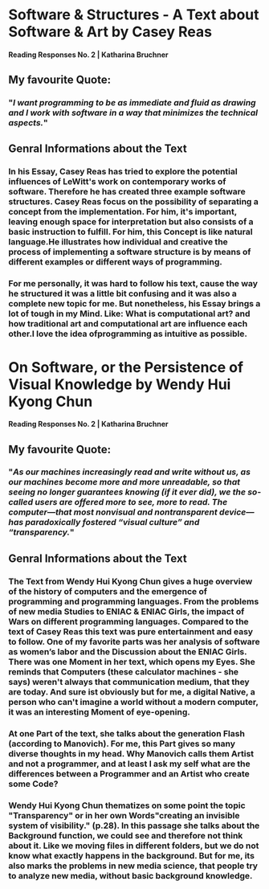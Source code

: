 # Software & Structures - A Text about Software & Art by Casey Reas
#### Reading Responses No. 2 | Katharina Bruchner

## **My favourite Quote:**

### "*I want programming to be as immediate and fluid as drawing and I work with software in a way that minimizes the technical aspects.*"

## **Genral Informations about the Text**

### In his Essay, Casey Reas has tried to explore the potential influences of LeWitt's work on contemporary works of software. Therefore he has created three example software structures. Casey Reas focus on the possibility of separating a concept from the implementation. For him, it's important, leaving enough space for interpretation but also consists of a basic instruction to fulfill. For him, this Concept is like natural language.He illustrates how individual and creative the process of implementing a software structure is by means of different examples or different ways of programming.
### For me personally, it was hard to follow his text, cause the way he structured it was a little bit confusing and it was also a complete new topic for me. But nonetheless, his Essay brings a lot of tough in my Mind. Like: What is computational art? and how traditional art and computational art are influence each other.I love the idea of ​​programming as intuitive as possible.

# On Software, or the Persistence of Visual Knowledge by Wendy Hui Kyong Chun
#### Reading Responses No. 2 | Katharina Bruchner

## **My favourite Quote:**

### "*As our machines increasingly read and write without us, as our machines become more and more unreadable, so that seeing no longer guarantees knowing (if it ever did), we the so-called users are offered more to see, more to read. The computer—that most nonvisual and nontransparent device—has paradoxically fostered “visual culture” and “transparency.*"

## **Genral Informations about the Text**
### The Text from Wendy Hui Kyong Chun gives a huge overview of the history of computers and the emergence of programming and programming languages. From the problems of new media Studies to ENIAC & ENIAC Girls, the impact of Wars on different programming languages. Compared to the text of Casey Reas this text was pure entertainment and easy to follow. One of my favorite parts was her analysis of software as women’s labor and the Discussion about the ENIAC Girls. There was one Moment in her text, which opens my Eyes. She reminds that Computers (these calculator machines - she says) weren't always that communication medium, that they are today. And sure ist obviously but for me, a digital Native, a person who can't imagine a world without a modern computer, it was an interesting Moment of eye-opening.
### At one Part of the text, she talks about the generation Flash (according to Manovich). For me, this Part gives so many diverse thoughts in my head. Why Manovich calls them Artist and not a programmer, and at least I ask my self what are the differences between a Programmer and an Artist who create some Code?  
### Wendy Hui Kyong Chun thematizes on some point the topic "Transparency" or in her own Words"creating an invisible system of visibility." (p.28). In this passage she talks about the Background function, we could see and therefore not think about it. Like we moving files in different folders, but we do not know what exactly happens in the background. But for me, its also marks the problems in new media science, that people try to analyze new media, without basic background knowledge.